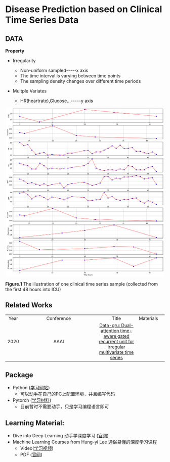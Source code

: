 
# Disease Prediction based on Clinical Time Series Data
## DATA
**Property**
* Irregularity
	* Non-uniform sampled-----x axis
	* The time interval is varying between time points 
	* The sampling density changes over different time periods

* Multple Variates 
	* HR(heartrate),Glucose...-----y axis

<p align="center">
    <img src="output.png" width="500" align="center">
</p>

**Figure.1** The illustration of one clinical time series sample (collected from the first 48 hours into ICU)



## Related Works


<table border=0 cellpadding=0 cellspacing=0 >
    <col width="5%" style='mso-width-source:userset;mso-width-alt:6848'>
	<col width="65%" style='mso-width-source:userset;mso-width-alt:26080'>
	<col width="25%" style='mso-width-source:userset;mso-width-alt:4032'>
	<col width="5%" style='mso-width-source:userset;mso-width-alt:4032'>
	<tr height=19 style='height:14.25pt'>
		<td class=xl6519452 width="5%" align="center">Year</td>
		<td class=xl6519452 width="15%" align="center">Conference</td>
		<td class=xl6519452 width="75%" align="center">Title</td>
		<td class=xl6519452 width="5%" align="center">Materials</td>
	</tr>
	<tr height=19 style='height:14.15pt'>
		<td class=xl6519452 align="center">2020</td>
		<td class=xl6519452 align="center">AAAI</td>
        <td class=xl6519452 align="center"><a href="https://arxiv.org/pdf/2206.10189.pdf">Data-gru: Dual-attention time-aware gated recurrent unit for irregular multivariate time series</a></td>
        <td class=xl6519452 align="center"></td>
		<td class=xl6519452 align="center"></td>
	</tr>
</table>



## Package
* Python ([学习网站](https://www.runoob.com/python3/python3-install.html))
	* 可以动手在自己的PC上配置环境，并且编写代码
* Pytorch ([学习材料](https://github.com/xiaotudui/pytorch-tutorial))
	* 目前暂时不需要动手，只是学习编程语言即可



## Learning Material: 
* Dive into Deep Learning 动手学深度学习 ([官网](https://d2l.ai/))
* Machine Learning Courses from Hung-yi Lee 通俗易懂的深度学习课程
	* Video([学习视频](https://www.bilibili.com/video/BV1NX4y1r7nP/?spm_id_from=333.337.search-card.all.click))
	* PDF ([官网](https://speech.ee.ntu.edu.tw/~hylee/ml/2023-spring.php))


